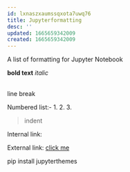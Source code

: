 ```yaml
---
id: lxnaszxaumssqxota7uwq76
title: Jupyterformatting
desc: ''
updated: 1665659342009
created: 1665659342009
---
```


A list of formatting for Jupyter Notebook


__bold text__
_italic_

<br>line break

Numbered list:-
1.
2.
3.

> indent

Internal link:
<a id="linkhandle"></a>

External link:
[click me](http://google.com)


pip install jupyterthemes